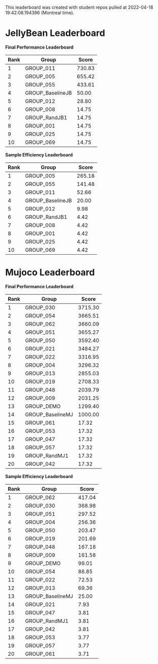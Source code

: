 This leaderboard was created with student repos pulled at 2022-04-18 19:42:08.194396 (Montreal time).


# JellyBean Leaderboard

**Final Performance Leaderboard**

|Rank      |Group     |Score     |
|----------|----------|----------|
|1      |GROUP_011     |730.83     |
|2      |GROUP_005     |655.42     |
|3      |GROUP_055     |433.61     |
|4      |GROUP_BaselineJB     |50.00     |
|5      |GROUP_012     |28.80     |
|6      |GROUP_008     |14.75     |
|7      |GROUP_RandJB1     |14.75     |
|8      |GROUP_001     |14.75     |
|9      |GROUP_025     |14.75     |
|10      |GROUP_069     |14.75     |


**Sample Efficiency Leaderboard**

|Rank      |Group     |Score     |
|----------|----------|----------|
|1      |GROUP_005     |265.18     |
|2      |GROUP_055     |141.48     |
|3      |GROUP_011     |52.66     |
|4      |GROUP_BaselineJB     |20.00     |
|5      |GROUP_012     |9.98     |
|6      |GROUP_RandJB1     |4.42     |
|7      |GROUP_008     |4.42     |
|8      |GROUP_001     |4.42     |
|9      |GROUP_025     |4.42     |
|10      |GROUP_069     |4.42     |


# Mujoco Leaderboard

**Final Performance Leaderboard**

|Rank      |Group     |Score     |
|----------|----------|----------|
|1      |GROUP_030     |3715.30     |
|2      |GROUP_054     |3665.51     |
|3      |GROUP_062     |3660.09     |
|4      |GROUP_051     |3655.27     |
|5      |GROUP_050     |3592.40     |
|6      |GROUP_021     |3484.27     |
|7      |GROUP_022     |3316.95     |
|8      |GROUP_004     |3296.32     |
|9      |GROUP_013     |2855.03     |
|10      |GROUP_019     |2708.33     |
|11      |GROUP_048     |2039.79     |
|12      |GROUP_009     |2031.25     |
|13      |GROUP_DEMO     |1299.40     |
|14      |GROUP_BaselineMJ     |1000.00     |
|15      |GROUP_061     |17.32     |
|16      |GROUP_053     |17.32     |
|17      |GROUP_047     |17.32     |
|18      |GROUP_057     |17.32     |
|19      |GROUP_RandMJ1     |17.32     |
|20      |GROUP_042     |17.32     |


**Sample Efficiency Leaderboard**

|Rank      |Group     |Score     |
|----------|----------|----------|
|1      |GROUP_062     |417.04     |
|2      |GROUP_030     |368.98     |
|3      |GROUP_051     |297.52     |
|4      |GROUP_004     |256.36     |
|5      |GROUP_050     |203.47     |
|6      |GROUP_019     |201.69     |
|7      |GROUP_048     |167.18     |
|8      |GROUP_009     |161.58     |
|9      |GROUP_DEMO     |99.01     |
|10      |GROUP_054     |86.85     |
|11      |GROUP_022     |72.53     |
|12      |GROUP_013     |69.36     |
|13      |GROUP_BaselineMJ     |25.00     |
|14      |GROUP_021     |7.93     |
|15      |GROUP_047     |3.81     |
|16      |GROUP_RandMJ1     |3.81     |
|17      |GROUP_042     |3.81     |
|18      |GROUP_053     |3.77     |
|19      |GROUP_057     |3.77     |
|20      |GROUP_061     |3.71     |


